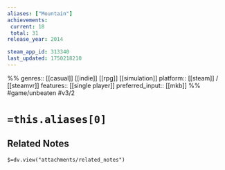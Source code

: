 ```yaml
---
aliases: ["Mountain"]
achievements:
 current: 18
 total: 31
release_year: 2014

steam_app_id: 313340
last_updated: 1750218210
---
```

%%
genres:: [[casual]] [[indie]] [[rpg]] [[simulation]]
platform:: [[steam]] / [[steamvr]]
features:: [[single player]]
preferred_input:: [[mkb]]
%%
#game/unbeaten
#v3/2

# `=this.aliases[0]`
## Related Notes
`$=dv.view("attachments/related_notes")`